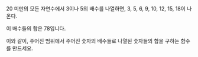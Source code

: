 20 미만의 모든 자연수에서 3이나 5의 배수를 나열하면, 3, 5, 6, 9, 10, 12, 15, 18이 나온다.

이 배수들의 합은 78입니다.

이와 같이, 주어진 범위에서 주어진 숫자의 배수들로 나열된 숫자들의 합을 구하는 함수를 만드세요.